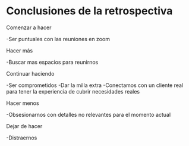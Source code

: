 # Conclusiones de la retrospectiva

Comenzar a hacer

-Ser puntuales con las reuniones en zoom

Hacer más

-Buscar mas espacios para reunirnos

Continuar haciendo

-Ser comprometidos 
-Dar la milla extra 
-Conectamos con un cliente real para tener la experiencia de cubrir necesidades reales 

Hacer menos

-Obsesionarnos con detalles no relevantes para el momento actual

Dejar de hacer

-Distraernos  



